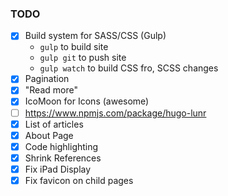 ### TODO

- [X] Build system for SASS/CSS (Gulp)
    - `gulp` to build site
    - `gulp git` to push site
    - `gulp watch` to build CSS fro, SCSS changes
- [X] Pagination
- [X] "Read more"
- [X] IcoMoon for Icons (awesome)
- [ ] https://www.npmjs.com/package/hugo-lunr
- [X] List of articles
- [X] About Page
- [X] Code highlighting
- [X] Shrink References
- [X] Fix iPad Display
- [X] Fix favicon on child pages
